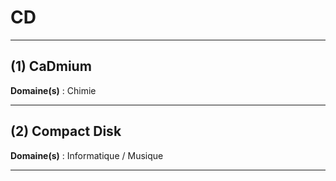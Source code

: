 # CD

--------------------

## (1) CaDmium

**Domaine(s)** : Chimie

--------------------

## (2) Compact Disk

**Domaine(s)** : Informatique / Musique

--------------------